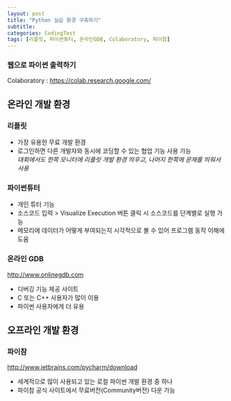 ```yaml
---
layout: post
title: "Python 실습 환경 구축하기"
subtitle: 
categories: CodingTest
tags: [리플릿, 파이썬튜터, 온라인GDB, Colaboratory, 파이참]
---
```

### 웹으로 파이썬 출력하기
Colaboratory : <https://colab.research.google.com/>


## 온라인 개발 환경
### 리플릿
* 가장 유용한 무료 개발 환경
* 로그인하면 다른 개발자와 동시에 코딩할 수 있는 협업 기능 사용 가능  
  *대회에서도 한쪽 모니터에 리플릿 개발 환경 띄우고, 나머지 한쪽에 문제를 띄워서 사용*


### 파이썬튜터
* 개인 튜터 기능
* 소스코드 입력 > Visualize Execution 버튼 클릭 시 소스코드를 단계별로 실행 가능
* 메모리에 데이터가 어떻게 부여되는지 시각적으로 볼 수 있어 프로그램 동작 이해에 도움


### 온라인 GDB
<http://www.onlinegdb.com>  


* 디버깅 기능 제공 사이트
* C 또는 C++ 사용자가 많이 이용
* 파이썬 사용자에게 더 유용

## 오프라인 개발 환경
### 파이참
<http://www.jetbrains.com/pycharm/download>


* 세계적으로 많이 사용되고 있는 로컬 파이썬 개발 환경 중 하나
* 파이참 공식 사이트에서 무료버전(Community버전) 다운 가능


